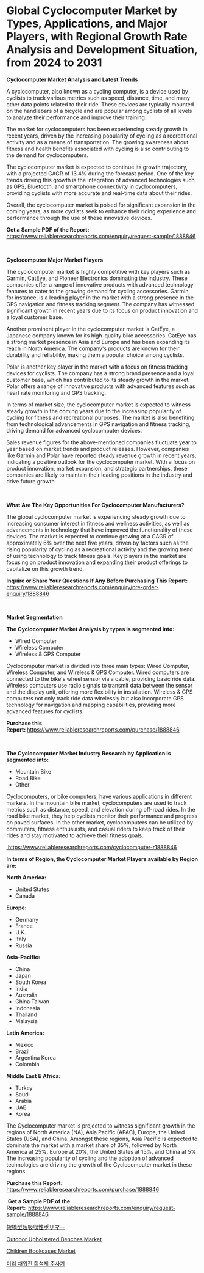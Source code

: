 <p><h1>Global Cyclocomputer Market by Types, Applications, and Major Players, with Regional Growth Rate Analysis and Development Situation, from 2024 to 2031</h1></p><p><strong>Cyclocomputer Market Analysis and Latest Trends</strong></p>
<p><p>A cyclocomputer, also known as a cycling computer, is a device used by cyclists to track various metrics such as speed, distance, time, and many other data points related to their ride. These devices are typically mounted on the handlebars of a bicycle and are popular among cyclists of all levels to analyze their performance and improve their training.</p><p>The market for cyclocomputers has been experiencing steady growth in recent years, driven by the increasing popularity of cycling as a recreational activity and as a means of transportation. The growing awareness about fitness and health benefits associated with cycling is also contributing to the demand for cyclocomputers.</p><p>The cyclocomputer market is expected to continue its growth trajectory, with a projected CAGR of 13.4% during the forecast period. One of the key trends driving this growth is the integration of advanced technologies such as GPS, Bluetooth, and smartphone connectivity in cyclocomputers, providing cyclists with more accurate and real-time data about their rides.</p><p>Overall, the cyclocomputer market is poised for significant expansion in the coming years, as more cyclists seek to enhance their riding experience and performance through the use of these innovative devices.</p></p>
<p><strong>Get a Sample PDF of the Report:&nbsp;</strong> <a href="https://www.reliableresearchreports.com/enquiry/request-sample/1888846">https://www.reliableresearchreports.com/enquiry/request-sample/1888846</a></p>
<p>&nbsp;</p>
<p><strong>Cyclocomputer Major Market Players</strong></p>
<p><p>The cyclocomputer market is highly competitive with key players such as Garmin, CatEye, and Pioneer Electronics dominating the industry. These companies offer a range of innovative products with advanced technology features to cater to the growing demand for cycling accessories. Garmin, for instance, is a leading player in the market with a strong presence in the GPS navigation and fitness tracking segment. The company has witnessed significant growth in recent years due to its focus on product innovation and a loyal customer base.</p><p>Another prominent player in the cyclocomputer market is CatEye, a Japanese company known for its high-quality bike accessories. CatEye has a strong market presence in Asia and Europe and has been expanding its reach in North America. The company's products are known for their durability and reliability, making them a popular choice among cyclists.</p><p>Polar is another key player in the market with a focus on fitness tracking devices for cyclists. The company has a strong brand presence and a loyal customer base, which has contributed to its steady growth in the market. Polar offers a range of innovative products with advanced features such as heart rate monitoring and GPS tracking.</p><p>In terms of market size, the cyclocomputer market is expected to witness steady growth in the coming years due to the increasing popularity of cycling for fitness and recreational purposes. The market is also benefiting from technological advancements in GPS navigation and fitness tracking, driving demand for advanced cyclocomputer devices.</p><p>Sales revenue figures for the above-mentioned companies fluctuate year to year based on market trends and product releases. However, companies like Garmin and Polar have reported steady revenue growth in recent years, indicating a positive outlook for the cyclocomputer market. With a focus on product innovation, market expansion, and strategic partnerships, these companies are likely to maintain their leading positions in the industry and drive future growth.</p></p>
<p>&nbsp;</p>
<p><strong>What Are The Key Opportunities For Cyclocomputer Manufacturers?</strong></p>
<p><p>The global cyclocomputer market is experiencing steady growth due to increasing consumer interest in fitness and wellness activities, as well as advancements in technology that have improved the functionality of these devices. The market is expected to continue growing at a CAGR of approximately 6% over the next five years, driven by factors such as the rising popularity of cycling as a recreational activity and the growing trend of using technology to track fitness goals. Key players in the market are focusing on product innovation and expanding their product offerings to capitalize on this growth trend.</p></p>
<p><strong>Inquire or Share Your Questions If Any Before Purchasing This Report:</strong> <a href="https://www.reliableresearchreports.com/enquiry/pre-order-enquiry/1888846">https://www.reliableresearchreports.com/enquiry/pre-order-enquiry/1888846</a></p>
<p>&nbsp;</p>
<p><strong>Market Segmentation</strong></p>
<p><strong>The Cyclocomputer Market Analysis by types is segmented into:</strong></p>
<p><ul><li>Wired Computer</li><li>Wireless Computer</li><li>Wireless & GPS Computer</li></ul></p>
<p><p>Cyclocomputer market is divided into three main types: Wired Computer, Wireless Computer, and Wireless & GPS Computer. Wired computers are connected to the bike's wheel sensor via a cable, providing basic ride data. Wireless computers use radio signals to transmit data between the sensor and the display unit, offering more flexibility in installation. Wireless & GPS computers not only track ride data wirelessly but also incorporate GPS technology for navigation and mapping capabilities, providing more advanced features for cyclists.</p></p>
<p><strong>Purchase this Report:&nbsp;</strong><a href="https://www.reliableresearchreports.com/purchase/1888846">https://www.reliableresearchreports.com/purchase/1888846</a></p>
<p>&nbsp;</p>
<p><strong>The Cyclocomputer Market Industry Research by Application is segmented into:</strong></p>
<p><ul><li>Mountain Bike</li><li>Road Bike</li><li>Other</li></ul></p>
<p><p>Cyclocomputers, or bike computers, have various applications in different markets. In the mountain bike market, cyclocomputers are used to track metrics such as distance, speed, and elevation during off-road rides. In the road bike market, they help cyclists monitor their performance and progress on paved surfaces. In the other market, cyclocomputers can be utilized by commuters, fitness enthusiasts, and casual riders to keep track of their rides and stay motivated to achieve their fitness goals.</p></p>
<p><a href="https://www.reliableresearchreports.com/cyclocomputer-r1888846">&nbsp;https://www.reliableresearchreports.com/cyclocomputer-r1888846</a></p>
<p><strong>In terms of Region, the Cyclocomputer Market Players available by Region are:</strong></p>
<p>
    <p> <strong> North America: </strong>
        <ul>
            <li>United States</li>
            <li>Canada</li>
        </ul>
        </p> 
    <p> <strong> Europe: </strong>
        <ul>
            <li>Germany</li>
            <li>France</li>
            <li>U.K.</li>
            <li>Italy</li>
            <li>Russia</li>
        </ul>
        </p> 
    <p> <strong> Asia-Pacific: </strong>
        <ul>
            <li>China</li>
            <li>Japan</li>
            <li>South Korea</li>
            <li>India</li>
            <li>Australia</li>
            <li>China Taiwan</li>
            <li>Indonesia</li>
            <li>Thailand</li>
            <li>Malaysia</li>
        </ul>
        </p> 
    <p> <strong> Latin America: </strong>
        <ul>
            <li>Mexico</li>
            <li>Brazil</li>
            <li>Argentina Korea</li>
            <li>Colombia</li>
        </ul>
        </p> 
    <p> <strong> Middle East & Africa: </strong>
        <ul>
            <li>Turkey</li>
            <li>Saudi</li>
            <li>Arabia</li>
            <li>UAE</li>
            <li>Korea</li>
        </ul>
    </p>
    </p>
<p><p>The Cyclocomputer market is projected to witness significant growth in the regions of North America (NA), Asia Pacific (APAC), Europe, the United States (USA), and China. Amongst these regions, Asia Pacific is expected to dominate the market with a market share of 35%, followed by North America at 25%, Europe at 20%, the United States at 15%, and China at 5%. The increasing popularity of cycling and the adoption of advanced technologies are driving the growth of the Cyclocomputer market in these regions.</p></p>
<p><strong>Purchase this Report: </strong><a href="https://www.reliableresearchreports.com/purchase/1888846">https://www.reliableresearchreports.com/purchase/1888846</a></p>
<p>&nbsp;<strong>Get a Sample PDF of the Report:&nbsp;&nbsp;</strong><a href="https://www.reliableresearchreports.com/enquiry/request-sample/1888846">https://www.reliableresearchreports.com/enquiry/request-sample/1888846</a></p>
<p><strong></strong></p>
<p><p><a href="https://github.com/AbigaleHuel/Market-Research-Report-List-1/blob/main/5984496147134.md">架橋型超吸収性ポリマー</a></p><p><a href="https://github.com/pizolina/Market-Research-Report-List-5/blob/main/outdoor-upholstered-benches-market.md">Outdoor Upholstered Benches Market</a></p><p><a href="https://github.com/tamvrosiya/Market-Research-Report-List-4/blob/main/children-bookcases-market.md">Children Bookcases Market</a></p><p><a href="https://github.com/WilburKihn5676/Market-Research-Report-List-2/blob/main/7051898156185.md">미리 채워진 희석제 주사기</a></p></p>